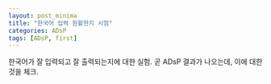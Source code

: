 ```yaml
---
layout: post_minima
title: "한국어 입력 원활한지 시험"
categories: ADsP
tags: [ADsP, first]
---
```


한국어가 잘 입력되고 잘 출력되는지에 대한 실험. 곧 ADsP 결과가 나오는데, 이에 대한 것을 체크.
